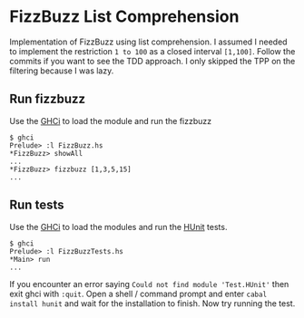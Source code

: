 # FizzBuzz List Comprehension
Implementation of FizzBuzz using list comprehension. I assumed I needed to implement the restriction `1 to 100` as a closed interval `[1,100]`. Follow the commits if you want to see the TDD approach. I only skipped the TPP on the filtering because I was lazy.

## Run fizzbuzz
Use the [GHCi](http://downloads.haskell.org/~ghc/latest/docs/html/users_guide/ghci.html) to load the module and run the fizzbuzz
```
$ ghci
Prelude> :l FizzBuzz.hs
*FizzBuzz> showAll
...
*FizzBuzz> fizzbuzz [1,3,5,15]
...
```

## Run tests
Use the [GHCi](http://downloads.haskell.org/~ghc/latest/docs/html/users_guide/ghci.html) to load the modules and run the [HUnit](https://wiki.haskell.org/HUnit_1.0_User%27s_Guide) tests.

```
$ ghci
Prelude> :l FizzBuzzTests.hs
*Main> run
...
```

If you encounter an error saying `Could not find module 'Test.HUnit'` then exit ghci with `:quit`. Open a shell / command prompt and enter `cabal install hunit` and wait for the installation to finish. Now try running the test.